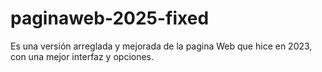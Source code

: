 # paginaweb-2025-fixed
Es una versión arreglada y mejorada de la pagina Web que hice en 2023, con una mejor interfaz y opciones. 
